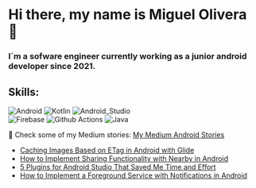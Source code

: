 # Hi there, my name is Miguel Olivera 👋
### I´m a sofware engineer currently working as a junior android developer since 2021.

## Skills:
![Android](https://img.shields.io/badge/Android-3DDC84?style=for-the-badge&logo=android&logoColor=white&labelColor=101010)
![Kotlin](https://img.shields.io/badge/Kotlin-0095D5?style=for-the-badge&logo=kotlin&logoColor=white&labelColor=101010)
![Android_Studio](https://img.shields.io/badge/Android_Studio-3DDC84?style=for-the-badge&logo=android-studio&logoColor=white&labelColor=101010)</br>
![Firebase](https://img.shields.io/badge/Firebase-FFC300?style=for-the-badge&logo=firebase&logoColor=white&labelColor=101010)
![Github Actions](https://img.shields.io/badge/Github_Actions-FFFFFF?style=for-the-badge&logo=github-actions&logoColor=white&labelColor=101010)
![Java](https://img.shields.io/badge/Java-E53C17?style=for-the-badge&logo=Java&logoColor=white&labelColor=101010)

📝 Check some of my Medium stories: [My Medium Android Stories](https://medium.com/@molidev8/list/android-stories-f8f2a9589341)
* [Caching Images Based on ETag in Android with Glide](https://medium.com/@molidev8/caching-images-based-on-etag-in-android-with-glide-28622d28e5e3)
* [How to Implement Sharing Functionality with Nearby in Android](https://medium.com/@molidev8/how-to-implement-sharing-functionality-with-nearby-on-android-85ca3457b2a6)
* [5 Plugins for Android Studio That Saved Me Time and Effort](https://medium.com/gitconnected/5-plugins-for-android-studio-that-saved-me-time-and-effort-3772d4a58193)
* [How to Implement a Foreground Service with Notifications in Android](https://medium.com/gitconnected/how-to-implement-a-foreground-service-with-notifications-in-android-5e249ed3ebeb)
